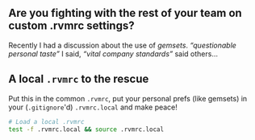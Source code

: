 ## Are you fighting with the rest of your team on custom .rvmrc settings?

Recently I had a discussion about the use of *gemsets*.
<span comment="here at [Mikamai](http://mikamai.com)"/>
*“questionable personal taste”* I said, *“vital company standards”*
said others…

## A local `.rvmrc` to the rescue

Put this in the common `.rvmrc`,
put your personal prefs (like gemsets) in your (`.gitignore`'d)
`.rvmrc.local` and make peace!

```bash
# Load a local .rvmrc
test -f .rvmrc.local && source .rvmrc.local
```

